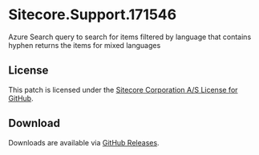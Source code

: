 # Sitecore.Support.171546
Azure Search query to search for items filtered by language that contains hyphen returns the items for mixed languages

## License  
This patch is licensed under the [Sitecore Corporation A/S License for GitHub](https://github.com/sitecoresupport/Sitecore.Support.171546/blob/master/LICENSE).  

## Download  
Downloads are available via [GitHub Releases](https://github.com/sitecoresupport/Sitecore.Support.171546/releases).  
